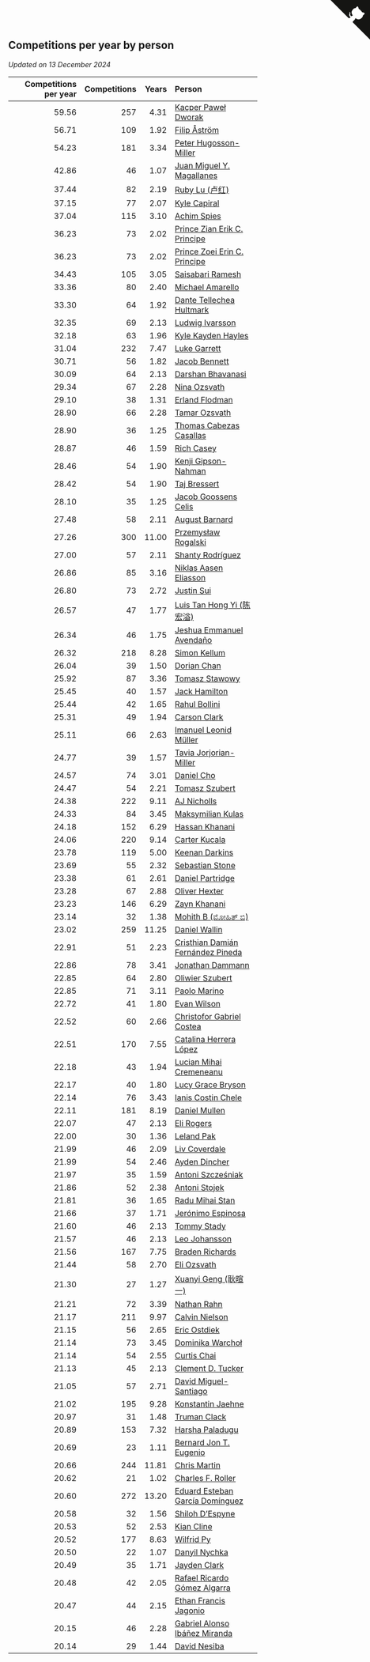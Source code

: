 ## Competitions per year by person

*Updated on 13 December 2024*

| Competitions per year | Competitions | Years | Person |
| ---: | ---: | ---: | :--- |
| 59.56 | 257 | 4.31 | [Kacper Paweł Dworak](https://www.worldcubeassociation.org/persons/2020DWOR01) |
| 56.71 | 109 | 1.92 | [Filip Åström](https://www.worldcubeassociation.org/persons/2023ASTR01) |
| 54.23 | 181 | 3.34 | [Peter Hugosson-Miller](https://www.worldcubeassociation.org/persons/2021HUGO01) |
| 42.86 | 46 | 1.07 | [Juan Miguel Y. Magallanes](https://www.worldcubeassociation.org/persons/2023MAGA09) |
| 37.44 | 82 | 2.19 | [Ruby Lu (卢红)](https://www.worldcubeassociation.org/persons/2022LURU01) |
| 37.15 | 77 | 2.07 | [Kyle Capiral](https://www.worldcubeassociation.org/persons/2022CAPI02) |
| 37.04 | 115 | 3.10 | [Achim Spies](https://www.worldcubeassociation.org/persons/2021SPIE01) |
| 36.23 | 73 | 2.02 | [Prince Zian Erik C. Principe](https://www.worldcubeassociation.org/persons/2022PRIN08) |
| 36.23 | 73 | 2.02 | [Prince Zoei Erin C. Principe](https://www.worldcubeassociation.org/persons/2022PRIN09) |
| 34.43 | 105 | 3.05 | [Saisabari Ramesh](https://www.worldcubeassociation.org/persons/2021RAME01) |
| 33.36 | 80 | 2.40 | [Michael Amarello](https://www.worldcubeassociation.org/persons/2022AMAR09) |
| 33.30 | 64 | 1.92 | [Dante Tellechea Hultmark](https://www.worldcubeassociation.org/persons/2023HULT01) |
| 32.35 | 69 | 2.13 | [Ludwig Ivarsson](https://www.worldcubeassociation.org/persons/2022IVAR01) |
| 32.18 | 63 | 1.96 | [Kyle Kayden Hayles](https://www.worldcubeassociation.org/persons/2022HAYL02) |
| 31.04 | 232 | 7.47 | [Luke Garrett](https://www.worldcubeassociation.org/persons/2017GARR05) |
| 30.71 | 56 | 1.82 | [Jacob Bennett](https://www.worldcubeassociation.org/persons/2023BENN04) |
| 30.09 | 64 | 2.13 | [Darshan Bhavanasi](https://www.worldcubeassociation.org/persons/2022BHAV01) |
| 29.34 | 67 | 2.28 | [Nina Ozsvath](https://www.worldcubeassociation.org/persons/2022OZSV03) |
| 29.10 | 38 | 1.31 | [Erland Flodman](https://www.worldcubeassociation.org/persons/2023FLOD01) |
| 28.90 | 66 | 2.28 | [Tamar Ozsvath](https://www.worldcubeassociation.org/persons/2022OZSV04) |
| 28.90 | 36 | 1.25 | [Thomas Cabezas Casallas](https://www.worldcubeassociation.org/persons/2023CASA08) |
| 28.87 | 46 | 1.59 | [Rich Casey](https://www.worldcubeassociation.org/persons/2023CASE06) |
| 28.46 | 54 | 1.90 | [Kenji Gipson-Nahman](https://www.worldcubeassociation.org/persons/2023GIPS01) |
| 28.42 | 54 | 1.90 | [Taj Bressert](https://www.worldcubeassociation.org/persons/2023BRES01) |
| 28.10 | 35 | 1.25 | [Jacob Goossens Celis](https://www.worldcubeassociation.org/persons/2023CELI06) |
| 27.48 | 58 | 2.11 | [August Barnard](https://www.worldcubeassociation.org/persons/2022BARN21) |
| 27.26 | 300 | 11.00 | [Przemysław Rogalski](https://www.worldcubeassociation.org/persons/2013ROGA02) |
| 27.00 | 57 | 2.11 | [Shanty Rodríguez](https://www.worldcubeassociation.org/persons/2022CUBI01) |
| 26.86 | 85 | 3.16 | [Niklas Aasen Eliasson](https://www.worldcubeassociation.org/persons/2021ELIA01) |
| 26.80 | 73 | 2.72 | [Justin Sui](https://www.worldcubeassociation.org/persons/2022SUIJ01) |
| 26.57 | 47 | 1.77 | [Luis Tan Hong Yi (陈宏溢)](https://www.worldcubeassociation.org/persons/2023YILU01) |
| 26.34 | 46 | 1.75 | [Jeshua Emmanuel Avendaño](https://www.worldcubeassociation.org/persons/2023AVEN01) |
| 26.32 | 218 | 8.28 | [Simon Kellum](https://www.worldcubeassociation.org/persons/2016KELL12) |
| 26.04 | 39 | 1.50 | [Dorian Chan](https://www.worldcubeassociation.org/persons/2023DORI01) |
| 25.92 | 87 | 3.36 | [Tomasz Stawowy](https://www.worldcubeassociation.org/persons/2021STAW01) |
| 25.45 | 40 | 1.57 | [Jack Hamilton](https://www.worldcubeassociation.org/persons/2023HAMI08) |
| 25.44 | 42 | 1.65 | [Rahul Bollini](https://www.worldcubeassociation.org/persons/2023BOLL01) |
| 25.31 | 49 | 1.94 | [Carson Clark](https://www.worldcubeassociation.org/persons/2023CLAR02) |
| 25.11 | 66 | 2.63 | [Imanuel Leonid Müller](https://www.worldcubeassociation.org/persons/2022MULL02) |
| 24.77 | 39 | 1.57 | [Tavia Jorjorian-Miller](https://www.worldcubeassociation.org/persons/2023JORJ01) |
| 24.57 | 74 | 3.01 | [Daniel Cho](https://www.worldcubeassociation.org/persons/2021CHOD01) |
| 24.47 | 54 | 2.21 | [Tomasz Szubert](https://www.worldcubeassociation.org/persons/2022SZUB02) |
| 24.38 | 222 | 9.11 | [AJ Nicholls](https://www.worldcubeassociation.org/persons/2015NICH04) |
| 24.33 | 84 | 3.45 | [Maksymilian Kulas](https://www.worldcubeassociation.org/persons/2021KULA02) |
| 24.18 | 152 | 6.29 | [Hassan Khanani](https://www.worldcubeassociation.org/persons/2018KHAN26) |
| 24.06 | 220 | 9.14 | [Carter Kucala](https://www.worldcubeassociation.org/persons/2015KUCA01) |
| 23.78 | 119 | 5.00 | [Keenan Darkins](https://www.worldcubeassociation.org/persons/2019DARK02) |
| 23.69 | 55 | 2.32 | [Sebastian Stone](https://www.worldcubeassociation.org/persons/2022STON09) |
| 23.38 | 61 | 2.61 | [Daniel Partridge](https://www.worldcubeassociation.org/persons/2022PART02) |
| 23.28 | 67 | 2.88 | [Oliver Hexter](https://www.worldcubeassociation.org/persons/2022HEXT01) |
| 23.23 | 146 | 6.29 | [Zayn Khanani](https://www.worldcubeassociation.org/persons/2018KHAN28) |
| 23.14 | 32 | 1.38 | [Mohith B (ಮೋಹಿತ್ ಬಿ)](https://www.worldcubeassociation.org/persons/2023BMOH01) |
| 23.02 | 259 | 11.25 | [Daniel Wallin](https://www.worldcubeassociation.org/persons/2013WALL03) |
| 22.91 | 51 | 2.23 | [Cristhian Damián Fernández Pineda](https://www.worldcubeassociation.org/persons/2022PINE05) |
| 22.86 | 78 | 3.41 | [Jonathan Dammann](https://www.worldcubeassociation.org/persons/2021DAMM01) |
| 22.85 | 64 | 2.80 | [Oliwier Szubert](https://www.worldcubeassociation.org/persons/2022SZUB01) |
| 22.85 | 71 | 3.11 | [Paolo Marino](https://www.worldcubeassociation.org/persons/2021MARI04) |
| 22.72 | 41 | 1.80 | [Evan Wilson](https://www.worldcubeassociation.org/persons/2023WILS11) |
| 22.52 | 60 | 2.66 | [Christofor Gabriel Costea](https://www.worldcubeassociation.org/persons/2022COST03) |
| 22.51 | 170 | 7.55 | [Catalina Herrera López](https://www.worldcubeassociation.org/persons/2017LOPE31) |
| 22.18 | 43 | 1.94 | [Lucian Mihai Cremeneanu](https://www.worldcubeassociation.org/persons/2023CREM01) |
| 22.17 | 40 | 1.80 | [Lucy Grace Bryson](https://www.worldcubeassociation.org/persons/2023BRYS01) |
| 22.14 | 76 | 3.43 | [Ianis Costin Chele](https://www.worldcubeassociation.org/persons/2021CHEL01) |
| 22.11 | 181 | 8.19 | [Daniel Mullen](https://www.worldcubeassociation.org/persons/2016MULL04) |
| 22.07 | 47 | 2.13 | [Eli Rogers](https://www.worldcubeassociation.org/persons/2022ROGE05) |
| 22.00 | 30 | 1.36 | [Leland Pak](https://www.worldcubeassociation.org/persons/2023PAKL02) |
| 21.99 | 46 | 2.09 | [Liv Coverdale](https://www.worldcubeassociation.org/persons/2022COVE02) |
| 21.99 | 54 | 2.46 | [Ayden Dincher](https://www.worldcubeassociation.org/persons/2022DINC01) |
| 21.97 | 35 | 1.59 | [Antoni Szcześniak](https://www.worldcubeassociation.org/persons/2023SZCZ04) |
| 21.86 | 52 | 2.38 | [Antoni Stojek](https://www.worldcubeassociation.org/persons/2022STOJ03) |
| 21.81 | 36 | 1.65 | [Radu Mihai Stan](https://www.worldcubeassociation.org/persons/2023STAN09) |
| 21.66 | 37 | 1.71 | [Jerónimo Espinosa](https://www.worldcubeassociation.org/persons/2023ESPI07) |
| 21.60 | 46 | 2.13 | [Tommy Stady](https://www.worldcubeassociation.org/persons/2022STAD01) |
| 21.57 | 46 | 2.13 | [Leo Johansson](https://www.worldcubeassociation.org/persons/2022JOHA08) |
| 21.56 | 167 | 7.75 | [Braden Richards](https://www.worldcubeassociation.org/persons/2017RICH02) |
| 21.44 | 58 | 2.70 | [Eli Ozsvath](https://www.worldcubeassociation.org/persons/2022OZSV01) |
| 21.30 | 27 | 1.27 | [Xuanyi Geng (耿暄一)](https://www.worldcubeassociation.org/persons/2023GENG02) |
| 21.21 | 72 | 3.39 | [Nathan Rahn](https://www.worldcubeassociation.org/persons/2021RAHN01) |
| 21.17 | 211 | 9.97 | [Calvin Nielson](https://www.worldcubeassociation.org/persons/2014NIEL03) |
| 21.15 | 56 | 2.65 | [Eric Ostdiek](https://www.worldcubeassociation.org/persons/2022OSTD01) |
| 21.14 | 73 | 3.45 | [Dominika Warchoł](https://www.worldcubeassociation.org/persons/2021WARC01) |
| 21.14 | 54 | 2.55 | [Curtis Chai](https://www.worldcubeassociation.org/persons/2022CHAI02) |
| 21.13 | 45 | 2.13 | [Clement D. Tucker](https://www.worldcubeassociation.org/persons/2022TUCK09) |
| 21.05 | 57 | 2.71 | [David Miguel-Santiago](https://www.worldcubeassociation.org/persons/2022MIGU02) |
| 21.02 | 195 | 9.28 | [Konstantin Jaehne](https://www.worldcubeassociation.org/persons/2015JAEH01) |
| 20.97 | 31 | 1.48 | [Truman Clack](https://www.worldcubeassociation.org/persons/2023CLAC02) |
| 20.89 | 153 | 7.32 | [Harsha Paladugu](https://www.worldcubeassociation.org/persons/2017PALA08) |
| 20.69 | 23 | 1.11 | [Bernard Jon T. Eugenio](https://www.worldcubeassociation.org/persons/2023EUGE02) |
| 20.66 | 244 | 11.81 | [Chris Martin](https://www.worldcubeassociation.org/persons/2013MART03) |
| 20.62 | 21 | 1.02 | [Charles F. Roller](https://www.worldcubeassociation.org/persons/2023ROLL01) |
| 20.60 | 272 | 13.20 | [Eduard Esteban García Domínguez](https://www.worldcubeassociation.org/persons/2011EDUA01) |
| 20.58 | 32 | 1.56 | [Shiloh D’Espyne](https://www.worldcubeassociation.org/persons/2023DESP01) |
| 20.53 | 52 | 2.53 | [Kian Cline](https://www.worldcubeassociation.org/persons/2022CLIN01) |
| 20.52 | 177 | 8.63 | [Wilfrid Py](https://www.worldcubeassociation.org/persons/2016PYWI01) |
| 20.50 | 22 | 1.07 | [Danyil Nychka](https://www.worldcubeassociation.org/persons/2023NYCH01) |
| 20.49 | 35 | 1.71 | [Jayden Clark](https://www.worldcubeassociation.org/persons/2023CLAR13) |
| 20.48 | 42 | 2.05 | [Rafael Ricardo Gómez Algarra](https://www.worldcubeassociation.org/persons/2022ALGA01) |
| 20.47 | 44 | 2.15 | [Ethan Francis Jagonio](https://www.worldcubeassociation.org/persons/2022JAGO03) |
| 20.15 | 46 | 2.28 | [Gabriel Alonso Ibáñez Miranda](https://www.worldcubeassociation.org/persons/2022MIRA06) |
| 20.14 | 29 | 1.44 | [David Nesiba](https://www.worldcubeassociation.org/persons/2023NESI01) |


<a href="https://github.com/jonatanklosko/wca_statistics" class="github-corner" aria-label="View source on Github"><svg width="80" height="80" viewBox="0 0 250 250" style="fill:#151513; color:#fff; position: absolute; top: 0; border: 0; right: 0;" aria-hidden="true"><path d="M0,0 L115,115 L130,115 L142,142 L250,250 L250,0 Z"></path><path d="M128.3,109.0 C113.8,99.7 119.0,89.6 119.0,89.6 C122.0,82.7 120.5,78.6 120.5,78.6 C119.2,72.0 123.4,76.3 123.4,76.3 C127.3,80.9 125.5,87.3 125.5,87.3 C122.9,97.6 130.6,101.9 134.4,103.2" fill="currentColor" style="transform-origin: 130px 106px;" class="octo-arm"></path><path d="M115.0,115.0 C114.9,115.1 118.7,116.5 119.8,115.4 L133.7,101.6 C136.9,99.2 139.9,98.4 142.2,98.6 C133.8,88.0 127.5,74.4 143.8,58.0 C148.5,53.4 154.0,51.2 159.7,51.0 C160.3,49.4 163.2,43.6 171.4,40.1 C171.4,40.1 176.1,42.5 178.8,56.2 C183.1,58.6 187.2,61.8 190.9,65.4 C194.5,69.0 197.7,73.2 200.1,77.6 C213.8,80.2 216.3,84.9 216.3,84.9 C212.7,93.1 206.9,96.0 205.4,96.6 C205.1,102.4 203.0,107.8 198.3,112.5 C181.9,128.9 168.3,122.5 157.7,114.1 C157.9,116.9 156.7,120.9 152.7,124.9 L141.0,136.5 C139.8,137.7 141.6,141.9 141.8,141.8 Z" fill="currentColor" class="octo-body"></path></svg></a><style>.github-corner:hover .octo-arm{animation:octocat-wave 560ms ease-in-out}@keyframes octocat-wave{0%,100%{transform:rotate(0)}20%,60%{transform:rotate(-25deg)}40%,80%{transform:rotate(10deg)}}@media (max-width:500px){.github-corner:hover .octo-arm{animation:none}.github-corner .octo-arm{animation:octocat-wave 560ms ease-in-out}}</style>
